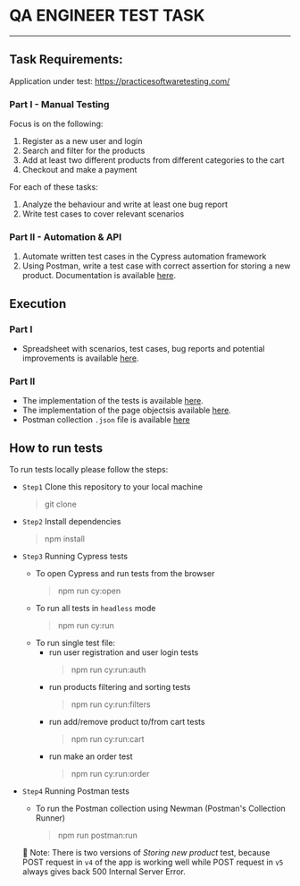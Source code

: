 # QA ENGINEER TEST TASK  
---

## Task Requirements:  

 Application under test: https://practicesoftwaretesting.com/  

### Part I - Manual Testing

Focus is on the following:  
  
  1. Register as a new user and login
  2. Search and filter for the products
  3. Add at least two different products from different categories to the cart
  4. Checkout and make a payment  
    
For each of these tasks:  
  
  1. Analyze the behaviour and write at least one bug report
  2. Write test cases to cover relevant scenarios


### Part II - Automation & API  

  1. Automate written test cases in the Cypress automation framework
  2. Using Postman, write a test case with correct assertion for storing a new product. Documentation is available [here](https://api.practicesoftwaretesting.com/api/documentation).  
  
## Execution  
### Part I  
- Spreadsheet with scenarios, test cases, bug reports and potential improvements is available [here](https://docs.google.com/spreadsheets/d/14ju3isJk3bi0kZKLkpp9aRsbBFPPuSwLYaSyFumodAc/edit?usp=sharing).  

### Part II  
- The implementation of the tests is available [here](https://github.com/m-radman/QA_Test_Task/tree/main/cypress/e2e/tests).  
- The implementation of the page objectsis available [here](https://github.com/m-radman/QA_Test_Task/tree/main/cypress/e2e/pages).  
- Postman collection `.json` file is available [here](https://github.com/m-radman/QA_Test_Task/blob/main/postman/StoreNewProduct.postman_collection.json)  

## How to run tests  

To run tests locally please follow the steps:  
  
  - `Step1` Clone this repository to your local machine
    > git clone 
  - `Step2` Install dependencies
    > npm install
  - `Step3` Running Cypress tests 
    - To open Cypress and run tests from the browser 
        > npm run cy:open
    - To run all tests in `headless` mode
        > npm run cy:run
    - To run single test file:  
        - run user registration and user login tests
            > npm run cy:run:auth
        - run products filtering and sorting tests
          > npm run cy:run:filters
        - run add/remove product to/from cart tests
          > npm run cy:run:cart
        - run  make an order test
          > npm run cy:run:order
  - `Step4` Running Postman tests
    - To run the Postman collection using Newman (Postman's Collection Runner)  
      > npm run postman:run  
      
    :pushpin: Note: There is two versions of _Storing new product_ test, because POST request in `v4` of the app is working well while POST request in `v5` always gives back 500 Internal Server Error.
